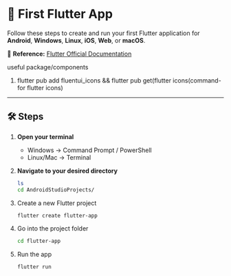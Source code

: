 # 🚀 First Flutter App

Follow these steps to create and run your first Flutter application for **Android**, **Windows**, **Linux**, **iOS**, **Web**, or **macOS**.

📖 **Reference:** [Flutter Official Documentation](https://docs.flutter.dev/)

useful package/components
1. flutter pub add fluentui_icons && flutter pub get(flutter icons(command- for flutter icons)

---


## 🛠 Steps

1. **Open your terminal**
   - Windows → Command Prompt / PowerShell  
   - Linux/Mac → Terminal

2. **Navigate to your desired directory**
   ```bash
   ls
   cd AndroidStudioProjects/
   ```

3. Create a new Flutter project
   ```bash
   flutter create flutter-app
   ```

4. Go into the project folder
   ```bash
   cd flutter-app
   ```

5. Run the app
   ```bash
   flutter run
   ```
